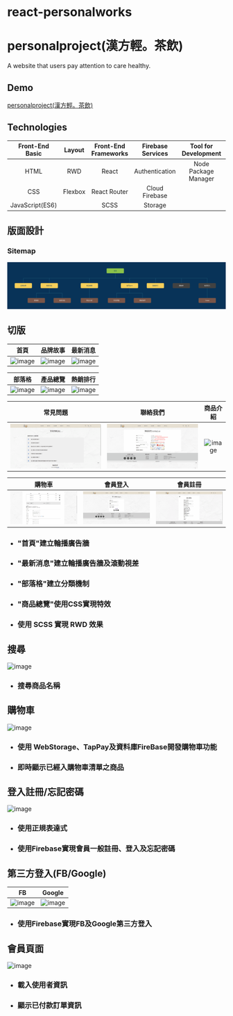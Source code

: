 # react-personalworks
# personalproject(漢方輕。茶飲)
A website that users pay attention to care healthy.

## Demo
[personalproject(漢方輕。茶飲)](https://shang-jui.github.io/personalproject/index.html)

## Technologies
Front-End Basic  | Layout |Front-End Frameworks |Firebase Services|Tool for Development|Other|
:---------------:|:------:|:-------------------:|:---------------:|:------------------:|:---------------:|
HTML             | RWD    |React                |Authentication   |Node Package Manager|Version Control : Git / GitHub| |
CSS              | Flexbox|React Router         |Cloud Firebase   |                    |WebStorage|
JavaScript(ES6)  |        |SCSS                 |Storage          |                    |TapPay|


## 版面設計
### Sitemap
![image](https://github.com/shang-jui/personalproject/blob/main/%E5%9C%96%E7%89%871.png)

## 切版
首頁  | 品牌故事 | 最新消息 |
:---------------:|:------:|:--------------------:|
![image](https://github.com/shang-jui/personalproject/blob/main/img/personal-index1.gif) | ![image](https://github.com/shang-jui/personalproject/blob/main/img/personal-story.gif)| ![image](https://github.com/shang-jui/personalproject/blob/main/img/personal-news1.gif)|

部落格  | 產品總覽 | 熱銷排行 |
|:---------------:|:------:|:--------------------:|
![image](https://github.com/shang-jui/personalproject/blob/main/img/personal-blog.gif) | ![image](https://github.com/shang-jui/personalproject/blob/main/img/personal-items.gif)| ![image](https://github.com/shang-jui/personalproject/blob/main/img/personal-Hot.gif)|

常見問題  | 聯絡我們 | 商品介紹 |
|:---------------:|:------:|:--------------------:|
![image](https://github.com/shang-jui/personalproject/blob/main/img/personal-Problem.gif) | ![image](https://github.com/shang-jui/personalproject/blob/main/img/personal-contact.gif)| ![image](https://github.com/shang-jui/personalproject/blob/main/img/personal-introduce.gif)|

購物車 |會員登入  | 會員註冊 | 
|:---------------:|:---------------:|:------:|
![image](https://github.com/shang-jui/personalproject/blob/main/img/personal-shop.gif)|![image](https://github.com/shang-jui/personalproject/blob/main/img/personal-person.gif) | ![image](https://github.com/shang-jui/personalproject/blob/main/img/personal-create.gif)|

- ### "首頁"建立輪播廣告牆
- ### "最新消息"建立輪播廣告牆及滾動視差
- ### "部落格"建立分類機制
- ### "商品總覽"使用CSS實現特效
- ### 使用 SCSS 實現 RWD 效果

## 搜尋
![image](https://github.com/shang-jui/personalproject/blob/main/img/personal-Process.gif)
- ### 搜尋商品名稱
## 購物車
![image](https://github.com/shang-jui/personalproject/blob/main/img/personal-Process.gif)
- ### 使用 WebStorage、TapPay及資料庫FireBase開發購物車功能
- ### 即時顯示已經入購物車清單之商品
## 登入註冊/忘記密碼
![image](https://github.com/shang-jui/personalproject/blob/main/img/personal-Process.gif)
- ### 使用正規表達式
- ### 使用Firebase實現會員一般註冊、登入及忘記密碼
## 第三方登入(FB/Google) 
|FB|Google|
|:---------------:|:---------------:|
![image](https://github.com/shang-jui/personalproject/blob/main/img/personal-Process.gif)|![image](https://github.com/shang-jui/personalproject/blob/main/img/personal-Process.gif)
- ### 使用Firebase實現FB及Google第三方登入
## 會員頁面
![image](https://github.com/shang-jui/personalproject/blob/main/img/personal-Process.gif)
- ### 載入使用者資訊
- ### 顯示已付款訂單資訊
